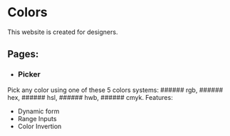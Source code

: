 # Colors

This website is created for designers.

## Pages:
 - ### Picker
Pick any color using one of these 5 colors systems: ###### rgb, ###### hex, ###### hsl, ###### hwb, ###### cmyk.
Features:
- Dynamic form
- Range Inputs
- Color Invertion
